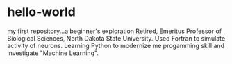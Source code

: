 # hello-world
my first repository...a beginner's exploration
Retired, Emeritus Professor of Biological Sciences, North Dakota State University. Used Fortran to simulate activity of neurons. Learning Python to modernize me progamming skill and investigate "Machine Learning".
